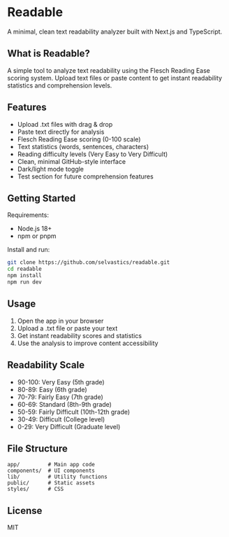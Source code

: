 # Readable

A minimal, clean text readability analyzer built with Next.js and TypeScript.

## What is Readable?

A simple tool to analyze text readability using the Flesch Reading Ease scoring system. Upload text files or paste content to get instant readability statistics and comprehension levels.

## Features

- Upload .txt files with drag & drop
- Paste text directly for analysis
- Flesch Reading Ease scoring (0-100 scale)
- Text statistics (words, sentences, characters)
- Reading difficulty levels (Very Easy to Very Difficult)
- Clean, minimal GitHub-style interface
- Dark/light mode toggle
- Test section for future comprehension features

## Getting Started

Requirements:
- Node.js 18+
- npm or pnpm

Install and run:
```sh
git clone https://github.com/selvastics/readable.git
cd readable
npm install
npm run dev
```

## Usage

1. Open the app in your browser
2. Upload a .txt file or paste your text
3. Get instant readability scores and statistics
4. Use the analysis to improve content accessibility

## Readability Scale

- 90-100: Very Easy (5th grade)
- 80-89: Easy (6th grade)
- 70-79: Fairly Easy (7th grade)
- 60-69: Standard (8th-9th grade)
- 50-59: Fairly Difficult (10th-12th grade)
- 30-49: Difficult (College level)
- 0-29: Very Difficult (Graduate level)

## File Structure

```
app/         # Main app code
components/  # UI components
lib/         # Utility functions
public/      # Static assets
styles/      # CSS
```

## License

MIT
